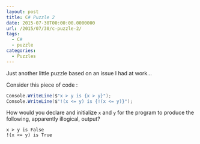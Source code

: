 ```yaml
---
layout: post
title: C# Puzzle 2
date: 2015-07-30T00:00:00.0000000
url: /2015/07/30/c-puzzle-2/
tags:
  - C#
  - puzzle
categories:
  - Puzzles
---
```



Just another little puzzle based on an issue I had at work…

Consider this piece of code :

```csharp
Console.WriteLine($"x > y is {x > y}");
Console.WriteLine($"!(x <= y) is {!(x <= y)}");
```

How would you declare and initialize `x` and `y` for the program to produce the following, apparently illogical, output?

```
x > y is False
!(x <= y) is True
```
